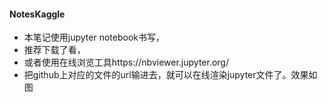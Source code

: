 #### NotesKaggle
 
- 本笔记使用jupyter notebook书写，
- 推荐下载了看，
- 或者使用在线浏览工具https://nbviewer.jupyter.org/
- 把github上对应的文件的url输进去，就可以在线渲染jupyter文件了。效果如图
